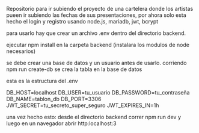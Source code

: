 Repositorio para ir subiendo el proyecto de una cartelera donde los artistas pueen ir subiendo las fechas de sus presentaciones, 
por ahora solo esta hecho el login y registro usando node.js, mariadb, jwt, bcrypt


para usarlo hay que crear un archivo .env dentro del directorio backend. 

ejecutar npm install en la carpeta backend
(instalara los modulos de node necesarios)

se debe crear una base de datos y un usuario antes de usarlo.
corriendo npm run create-db se crea la tabla en la base de datos

esta es la estructura del .env

DB_HOST=localhost
DB_USER=tu_usuario
DB_PASSWORD=tu_contraseña
DB_NAME=tablon_db
DB_PORT=3306
JWT_SECRET=tu_secreto_super_seguro
JWT_EXPIRES_IN=1h


una vez hecho esto:
desde el directorio backend correr
npm run dev
y luego en un navegador abrir
http:localhost:3